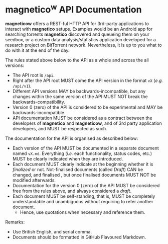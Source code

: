 # magnetico<sup>w</sup> API Documentation

**magneticow** offers a REST-ful HTTP API for 3rd-party applications to interact with **magnetico** setups. Examples
would be an Android app for searching torrents **magnetico** discovered and queueing them on your seedbox, or a custom
data analysis/statistics application developed for a research project on BitTorrent network. Nevertheless, it is up to
you what to do with it at the end of the day.

The rules stated above below to the API as a whole and across the all versions:

* The API root is `/api`.
* Right after the API root MUST come the API version in the format `vX` (*e.g.* `/api/v1`).
* Different API versions MAY be backwards-incompatible, but any changes within the same version of the API MUST NOT
  break the backwards-compatibility.
* Version 0 (zero) of the API is considered to be experimental and MAY be backwards-incompatible.
* API documentation MUST be considered as a contract between the developers of **magnetico** and **magneticow**, and of
  3rd party application developers, and MUST be respected as such.

The documentation for the API is organised as described below:

* Each version of the API MUST be documented in a separate document named `vX.md`. Everything (*i.e.* each
  functionality, status codes, etc.) MUST be clearly indicated when they are introduced.
* Each document MUST clearly indicate at the beginning whether it is *finalized* or not. Not-finalised documents (called
  *Draft*) CAN be changed, and finalised , but once finalised documents MUST NOT be modified afterwards.
* Documentation for the version 0 (zero) of the API MUST be considered free from the rules above, and always considered
  a *draft*.
* Each document MUST be self-standing, that is, MUST be completely understandable and unambiguous without requiring to
  refer another document.
  * Hence, use quotations when necessary and reference them.

Remarks:

* Use British English, and serial comma.
* Documents should be formatted in GitHub Flavoured Markdown.